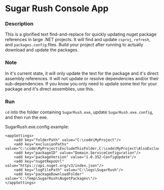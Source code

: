 Sugar Rush Console App
=======================================

### Description ###

This is a glorified text find-and-replace for quickly updating nuget package references in large .NET projects.
It will find and update `csproj`, `refresh`, and `packages.config` files. Build your project after running to 
actually download and update the packages.

### Note ###
In it's current state, it will only update the text for the package and it's direct assembly references. It will not update
or resolve dependencies and/or their sub-dependencies. If you know you only need to update some text for your package
and it's direct assemblies, use this.

### Run ###

`cd` into the folder containing `SugarRush.exe`, update `SugarRush.exe.config`, and then run the exe.

SugarRush.exe.config example:
```
<appSettings>
	<add key="folderPath" value="C:\code\MyProject"/>
	<add key="exclusionPaths" value="C:\code\MyProject\ExcludeThisFolder,C:\code\MyProject\AlsoExcludeThisFolder"/>
	<add key="packageID" value="Domain.ServiceConfiguration"/>
	<add key="packageVersion" value="1.0.352-ConfigUpdate"/>
	<add key="nugetRepoUrl" value="https://api.nuget.org/v3/index.json"/>
	<add key="logFilePath" value="C:\logs\SugarRush"/>
	<add key="packageDownloadFolder" value="C:\Temp\SugarRush\NugetPackages\"/>
</appSettings>
```
